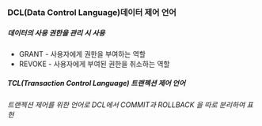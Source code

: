 ### DCL(Data Control Language)데이터 제어 언어
##### 데이터의 사용 권한을 관리 시 사용
- GRANT - 사용자에게 권한을 부여하는 역할
- REVOKE - 사용자에게 부여된 권한을 취소하는 역할

##### TCL(Transaction Control Language) 트랜젝션 제어 언어
###### 트랜젝션 제어를 위한 언어로 DCL에서 COMMIT과 ROLLBACK 을 따로 분리하여 표현
